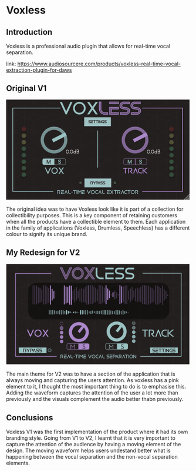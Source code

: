 # Voxless 

## Introduction
Voxless is a professional audio plugin that allows for real-time vocal separation.

link:
https://www.audiosourcere.com/products/voxless-real-time-vocal-extraction-plugin-for-daws


## Original V1
<img src="images/voxless-1.png" alt="Resized Image" width="500" />

The original idea was to have Voxless look like it is part of a collection for collectibility purposes. This is a key component of retaining customers when all the products have a collectible element to them. Each application in the family of applications (Voxless, Drumless, Speechless) has a different colour to signify its unique brand. 



## My Redesign for V2
<img src="images/voxless-2.png" alt="Resized Image" width="500" />

The main theme for V2 was to have a section of the application that is always moving and capturing the users attention. As voxless has a pink element to it, I thought the most important thing to do is to emphasise this. Adding the waveform captures the attention of the user a lot more than previously and the visuals complement the audio better thabn previously. 


## Conclusions

Voxless V1 was the first implementation of the product where it had its own branding style. Going from V1 to V2, I learnt that it is very important to capture the attention of the audience 
by having a moving element of the design. The moving waveform helps users undestand better what is happening between the vocal separation and the non-vocal separation elements. 


